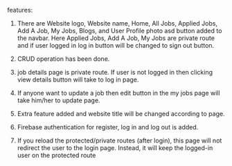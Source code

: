 features:
1. There are  Website logo, Website name, Home, All
Jobs, Applied Jobs, Add A Job, My Jobs, Blogs, and User Profile photo asd button added to the navbar. Here Applied Jobs, Add A Job, My Jobs are private route and if user logged in log in button will be changed to sign out button.

2. CRUD operation has been done.
3. job details page is private route. If user is not logged in then clicking view details button will take to log in page.

4. If anyone want to update a job then edit button in the my jobs page will take him/her to update page.

5. Extra feature added and website title will be changed according to page.
6. Firebase authentication for register, log in and log out is added.
7. If you reload the protected/private routes (after login), this page will not redirect
the user to the login page. Instead, it will keep the logged-in user on the protected route